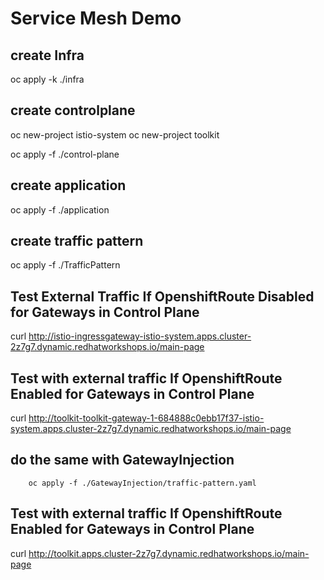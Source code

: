 # Service Mesh Demo
## create Infra
oc apply -k ./infra

## create controlplane
oc new-project istio-system
oc new-project toolkit

oc apply -f ./control-plane

## create application
oc apply -f ./application

## create traffic pattern
oc apply -f ./TrafficPattern

## Test External Traffic If OpenshiftRoute Disabled for Gateways in Control Plane
curl http://istio-ingressgateway-istio-system.apps.cluster-2z7g7.dynamic.redhatworkshops.io/main-page

## Test with external traffic If OpenshiftRoute Enabled for Gateways in Control Plane
curl http://toolkit-toolkit-gateway-1-684888c0ebb17f37-istio-system.apps.cluster-2z7g7.dynamic.redhatworkshops.io/main-page

## do the same with GatewayInjection
``` oc apply -f ./GatewayInjection/gatewayInjection.yaml
    oc apply -f ./GatewayInjection/traffic-pattern.yaml
```    

## Test with external traffic If OpenshiftRoute Enabled for Gateways in Control Plane
curl http://toolkit.apps.cluster-2z7g7.dynamic.redhatworkshops.io/main-page